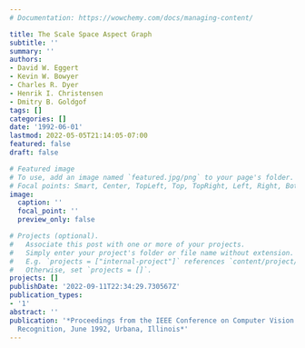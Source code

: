 ```yaml
---
# Documentation: https://wowchemy.com/docs/managing-content/

title: The Scale Space Aspect Graph
subtitle: ''
summary: ''
authors:
- David W. Eggert
- Kevin W. Bowyer
- Charles R. Dyer
- Henrik I. Christensen
- Dmitry B. Goldgof
tags: []
categories: []
date: '1992-06-01'
lastmod: 2022-05-05T21:14:05-07:00
featured: false
draft: false

# Featured image
# To use, add an image named `featured.jpg/png` to your page's folder.
# Focal points: Smart, Center, TopLeft, Top, TopRight, Left, Right, BottomLeft, Bottom, BottomRight.
image:
  caption: ''
  focal_point: ''
  preview_only: false

# Projects (optional).
#   Associate this post with one or more of your projects.
#   Simply enter your project's folder or file name without extension.
#   E.g. `projects = ["internal-project"]` references `content/project/deep-learning/index.md`.
#   Otherwise, set `projects = []`.
projects: []
publishDate: '2022-09-11T22:34:29.730567Z'
publication_types:
- '1'
abstract: ''
publication: '*Proceedings from the IEEE Conference on Computer Vision and Pattern
  Recognition, June 1992, Urbana, Illinois*'
---
```

